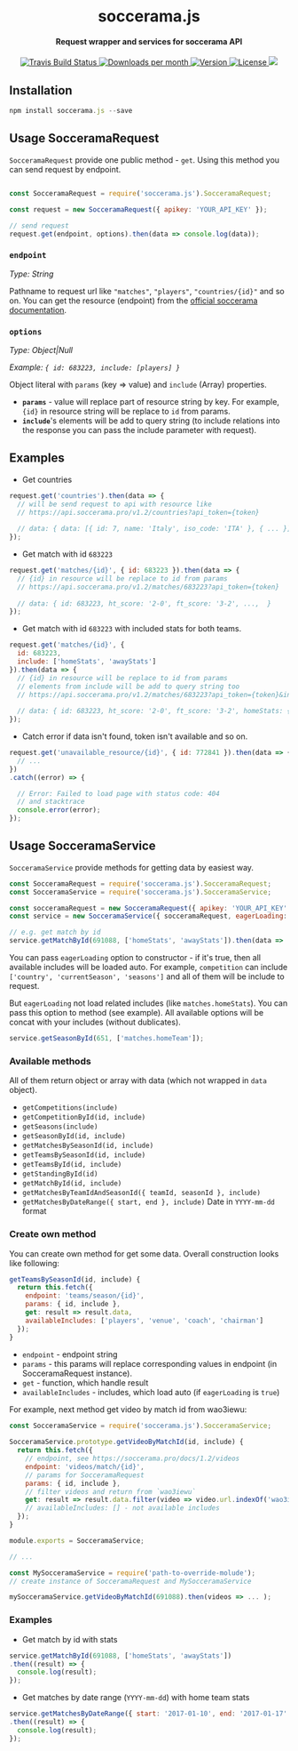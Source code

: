<h1 align="center">
  soccerama.js
  <br>
</h1>

<h4 align="center">Request wrapper and services for soccerama API</h4>

<p align="center">
  <a href="https://travis-ci.org/noveogroup-amorgunov/soccerama.js">
    <img src="https://travis-ci.org/noveogroup-amorgunov/soccerama.js.svg?branch=master"
         alt="Travis Build Status" />
  </a>
  <a href="https://www.npmjs.com/package/soccerama.js">
    <img src="https://img.shields.io/npm/dm/soccerama.js.svg"
         alt="Downloads per month" />
  </a>
  <a href="https://www.npmjs.com/package/soccerama.js">
    <img src="https://img.shields.io/npm/v/soccerama.js.svg"
         alt="Version" />
  </a>
  <a href="https://www.npmjs.com/package/soccerama.js">
    <img src="https://img.shields.io/npm/l/soccerama.js.svg"
         alt="License" />
  </a>
  <a href="https://codeclimate.com/github/noveogroup-amorgunov/soccerama.js">
    <img src="https://codeclimate.com/github/noveogroup-amorgunov/soccerama.js/badges/gpa.svg" />
  </a>
</p>

## Installation

```js
npm install soccerama.js --save
```

## Usage SocceramaRequest
`SocceramaRequest` provide one public method - `get`. Using this method you can send request by endpoint.


```javascript

const SocceramaRequest = require('soccerama.js').SocceramaRequest;

const request = new SocceramaRequest({ apikey: 'YOUR_API_KEY' });

// send request
request.get(endpoint, options).then(data => console.log(data));
```

### `endpoint`
*Type: String*

Pathname to request url like `"matches"`, `"players"`, `"countries/{id}"` and so on. 
You can get the resource (endpoint) from the [official soccerama documentation](https://soccerama.pro/docs/1.2).

### `options`
*Type: Object|Null*

*Example: `{ id: 683223, include: [players] }`* 

Object literal with `params` (key => value) and `include` (Array) properties. 

- **`params`** - value will replace part of resource string by key. For example, `{id}` in resource string will be replace to `id` from params.
- **`include`**'s elements will be add to query string (to include relations into the response you can pass the include parameter with request).

## Examples

- Get countries

```javascript
request.get('countries').then(data => {
  // will be send request to api with resource like
  // https://api.soccerama.pro/v1.2/countries?api_token={token}
  
  // data: { data: [{ id: 7, name: 'Italy', iso_code: 'ITA' }, { ... }] }
});
```

- Get match with id `683223`

```javascript
request.get('matches/{id}', { id: 683223 }).then(data => {
  // {id} in resource will be replace to id from params
  // https://api.soccerama.pro/v1.2/matches/683223?api_token={token}
  
  // data: { id: 683223, ht_score: '2-0', ft_score: '3-2', ...,  }
});
```

- Get match with id `683223` with included stats for both teams.

```javascript
request.get('matches/{id}', {
  id: 683223,
  include: ['homeStats', 'awayStats']
}).then(data => {
  // {id} in resource will be replace to id from params
  // elements from include will be add to query string too
  // https://api.soccerama.pro/v1.2/matches/683223?api_token={token}&include=homeStats,awayStats
  
  // data: { id: 683223, ht_score: '2-0', ft_score: '3-2', homeStats: { ... }, awayStats: { ... }, ...  }
});

```

- Catch error if data isn't found, token isn't available and so on.

```javascript
request.get('unavailable_resource/{id}', { id: 772841 }).then(data => {
  // ...
})
.catch((error) => {

  // Error: Failed to load page with status code: 404
  // and stacktrace
  console.error(error);
});

```

## Usage SocceramaService
`SocceramaService` provide methods for getting data by easiest way.

```javascript
const SocceramaRequest = require('soccerama.js').SocceramaRequest;
const SocceramaService = require('soccerama.js').SocceramaService;

const socceramaRequest = new SocceramaRequest({ apikey: 'YOUR_API_KEY' });
const service = new SocceramaService({ socceramaRequest, eagerLoading: true });

// e.g. get match by id
service.getMatchById(691088, ['homeStats', 'awayStats']).then(data => ... );
```

You can pass `eagerLoading` option to constructor - if it's true, then all available includes will be loaded auto. For example, `competition` can include `['country', 'currentSeason', 'seasons']` and all of them will be include to request.

But `eagerLoading` not load related includes (like `matches.homeStats`). You can pass this option to method (see example). All available options will be concat with your includes (without dublicates).

```javascript
service.getSeasonById(651, ['matches.homeTeam']);
```

### Available methods

All of them return object or array with data (which not wrapped in `data` object).

- `getCompetitions(include)`
- `getCompetitionById(id, include)`
- `getSeasons(include)`
- `getSeasonById(id, include)`
- `getMatchesBySeasonId(id, include)`
- `getTeamsBySeasonId(id, include)`
- `getTeamsById(id, include)`
- `getStandingById(id)`
- `getMatchById(id, include)`
- `getMatchesByTeamIdAndSeasonId({ teamId, seasonId }, include)`
- `getMatchesByDateRange({ start, end }, include)` Date in `YYYY-mm-dd` format

### Create own method

You can create own method for get some data. Overall construction looks like following:

```javascript
getTeamsBySeasonId(id, include) {
  return this.fetch({
    endpoint: 'teams/season/{id}',
    params: { id, include },
    get: result => result.data,
    availableIncludes: ['players', 'venue', 'coach', 'chairman']
  });
}
```
- `endpoint` - endpoint string
- `params` - this params will replace corresponding values in endpoint (in SocceramaRequest instance).
- `get` - function, which handle result
- `availableIncludes` - includes, which load auto (if `eagerLoading` is `true`)

For example, next method get video by match id from wao3iewu:

```javascript
const SocceramaService = require('soccerama.js').SocceramaService;
  
SocceramaService.prototype.getVideoByMatchId(id, include) {
  return this.fetch({
    // endpoint, see https://soccerama.pro/docs/1.2/videos
    endpoint: 'videos/match/{id}',
    // params for SocceramaRequest
    params: { id, include },
    // filter videos and return from `wao3iewu`
    get: result => result.data.filter(video => video.url.indexOf('wao3iewu') !== -1)
    // availableIncludes: [] - not available includes
  });
}

module.exports = SocceramaService;

// ...

const MySocceramaService = require('path-to-override-molude');
// create instance of SocceramaRequest and MySocceramaService

mySocceramaService.getVideoByMatchId(691088).then(videos => ... );
```

### Examples

- Get match by id with stats

```javascript
service.getMatchById(691088, ['homeStats', 'awayStats'])
.then((result) => {
  console.log(result);
});
```

- Get matches by date range (`YYYY-mm-dd`) with home team stats

```javascript
service.getMatchesByDateRange({ start: '2017-01-10', end: '2017-01-17' }, ['homeStats'])
.then((result) => {
  console.log(result);
});
```
